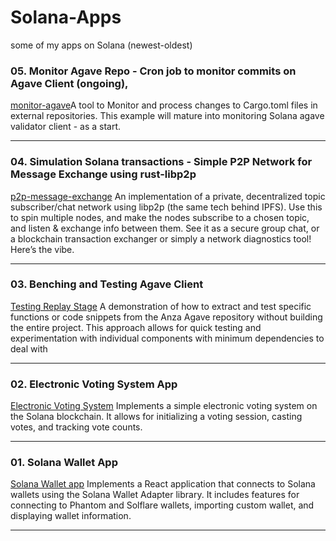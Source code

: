 # Solana-Apps

some of my apps on Solana (newest-oldest)

### 05. Monitor Agave Repo - Cron job to monitor commits on Agave Client (ongoing),
[monitor-agave](https://github.com/farawaystar/agave-monitor)A tool to Monitor and process changes to Cargo.toml files in external repositories. This example will mature into monitoring Solana agave validator client - as a start.

---

### 04. Simulation Solana transactions - Simple P2P Network for Message Exchange using rust-libp2p

[p2p-message-exchange](https://github.com/farawaystar/p2p-message-exchange) An implementation of a private, decentralized topic subscriber/chat network using libp2p (the same tech behind IPFS). Use this to spin multiple nodes, and make the nodes subscribe to a chosen topic, and listen & exchange info between them. See it as a secure group chat, or a blockchain transaction exchanger or simply a network diagnostics tool! Here’s the vibe.

---

### 03. Benching and Testing Agave Client

[Testing Replay Stage](https://github.com/farawaystar/solana_replay_stage) A demonstration of how to extract and test specific functions or code snippets from the Anza Agave repository without building the entire project. This approach allows for quick testing and experimentation with individual components with minimum dependencies to deal with

---

### 02. Electronic Voting System App

[Electronic Voting System](https://github.com/farawaystar/electronic_voting_system) Implements a simple electronic voting system on the Solana blockchain. It allows for initializing a voting session, casting votes, and tracking vote counts.

---

### 01. Solana Wallet App

[Solana Wallet app](https://github.com/farawaystar/Solana-wallet-app) Implements a React application that connects to Solana wallets using the Solana Wallet Adapter library. It includes features for connecting to Phantom and Solflare wallets, importing custom wallet, and displaying wallet information.

---
